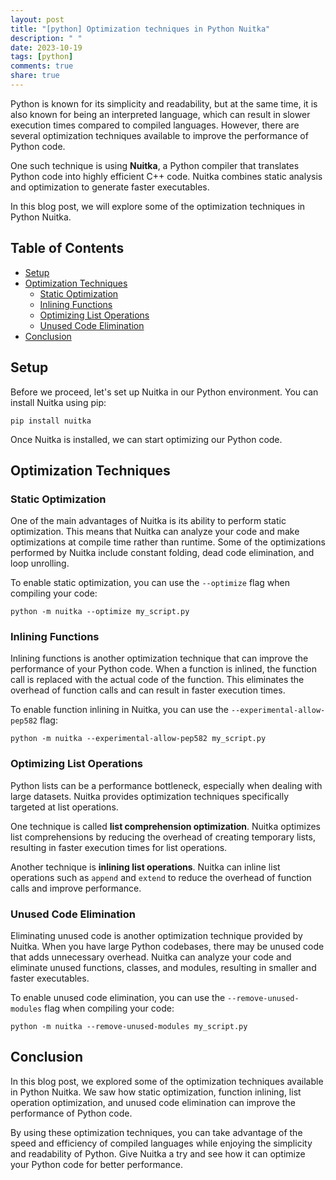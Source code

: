 ```yaml
---
layout: post
title: "[python] Optimization techniques in Python Nuitka"
description: " "
date: 2023-10-19
tags: [python]
comments: true
share: true
---
```


Python is known for its simplicity and readability, but at the same time, it is also known for being an interpreted language, which can result in slower execution times compared to compiled languages. However, there are several optimization techniques available to improve the performance of Python code.

One such technique is using **Nuitka**, a Python compiler that translates Python code into highly efficient C++ code. Nuitka combines static analysis and optimization to generate faster executables.

In this blog post, we will explore some of the optimization techniques in Python Nuitka.

## Table of Contents

- [Setup](#setup)
- [Optimization Techniques](#optimization-techniques)
	- [Static Optimization](#static-optimization)
	- [Inlining Functions](#inlining-functions)
	- [Optimizing List Operations](#optimizing-list-operations)
	- [Unused Code Elimination](#unused-code-elimination)
- [Conclusion](#conclusion)

## Setup

Before we proceed, let's set up Nuitka in our Python environment. You can install Nuitka using pip:

```shell
pip install nuitka
```

Once Nuitka is installed, we can start optimizing our Python code.

## Optimization Techniques

### Static Optimization

One of the main advantages of Nuitka is its ability to perform static optimization. This means that Nuitka can analyze your code and make optimizations at compile time rather than runtime. Some of the optimizations performed by Nuitka include constant folding, dead code elimination, and loop unrolling.

To enable static optimization, you can use the `--optimize` flag when compiling your code:

```shell
python -m nuitka --optimize my_script.py
```

### Inlining Functions

Inlining functions is another optimization technique that can improve the performance of your Python code. When a function is inlined, the function call is replaced with the actual code of the function. This eliminates the overhead of function calls and can result in faster execution times.

To enable function inlining in Nuitka, you can use the `--experimental-allow-pep582` flag:

```shell
python -m nuitka --experimental-allow-pep582 my_script.py
```

### Optimizing List Operations

Python lists can be a performance bottleneck, especially when dealing with large datasets. Nuitka provides optimization techniques specifically targeted at list operations.

One technique is called **list comprehension optimization**. Nuitka optimizes list comprehensions by reducing the overhead of creating temporary lists, resulting in faster execution times for list operations.

Another technique is **inlining list operations**. Nuitka can inline list operations such as `append` and `extend` to reduce the overhead of function calls and improve performance.

### Unused Code Elimination

Eliminating unused code is another optimization technique provided by Nuitka. When you have large Python codebases, there may be unused code that adds unnecessary overhead. Nuitka can analyze your code and eliminate unused functions, classes, and modules, resulting in smaller and faster executables.

To enable unused code elimination, you can use the `--remove-unused-modules` flag when compiling your code:

```shell
python -m nuitka --remove-unused-modules my_script.py
```

## Conclusion

In this blog post, we explored some of the optimization techniques available in Python Nuitka. We saw how static optimization, function inlining, list operation optimization, and unused code elimination can improve the performance of Python code.

By using these optimization techniques, you can take advantage of the speed and efficiency of compiled languages while enjoying the simplicity and readability of Python. Give Nuitka a try and see how it can optimize your Python code for better performance.